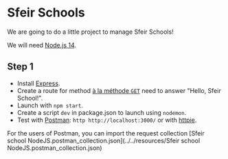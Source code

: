 # Sfeir Schools

We are going to do a little project to manage Sfeir Schools!

We will need [Node.js 14](https://nodejs.org/en/).

## Step 1

- Install [Express](http://expressjs.com/).
- Create a route for method [à la méthode `GET`](https://fr.wikipedia.org/wiki/Hypertext_Transfer_Protocol#M%C3%A9thodes) need to answer "Hello, Sfeir School!".
- Launch with `npm start`.
- Create a script `dev` in  package.json to launch using `nodemon`.
- Test with [Postman](https://www.postman.com/): `http http://localhost:3000/` or with [httpie](https://httpie.org/).

For the users of Postman, you can import the request collection [Sfeir school NodeJS.postman_collection.json](../../resources/Sfeir school NodeJS.postman_collection.json)
